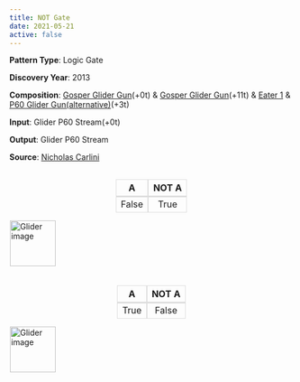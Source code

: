 ```yaml
---
title: NOT Gate
date: 2021-05-21
active: false
---
```



**Pattern Type**: Logic Gate

**Discovery Year**: 2013

**Composition**: [Gosper Glider Gun](https://galapagos.netlify.app/database/gosper_glider_gun/)(+0t) & [Gosper Glider Gun](https://galapagos.netlify.app/database/gosper_glider_gun/)(+11t)  & [Eater 1](https://galapagos.netlify.app/database/eater_1/) & [P60 Glider Gun(alternative)](https://galapagos.netlify.app/database/p60_glider_gun/)(+3t)

**Input**: Glider P60 Stream(+0t)

**Output**: Glider P60 Stream

**Source**: [Nicholas Carlini](https://nicholas.carlini.com/writing/2020/digital-logic-game-of-life.html)
<!--more-->

<style type="text/css">
table.center  {display:contents;}
table.center td{border-color: #ddd;border-style:solid;border-width:1px;border-top: 2px solid #ddd;}
table.center th{border-color: #ddd;border-style:solid;border-width:1px;border-top: 1px solid #ddd !important;}
table.center .tg-c3ow{text-align:center;vertical-align:top}
</style>

 <br />

<center>
<table class="center">
<thead>
  <tr>
    <th class="tg-c3ow">A</th>
    <th class="tg-c3ow">NOT A</th>
  </tr>
</thead>
<tbody>
  <tr>
    <td class="tg-c3ow">False</td>
    <td class="tg-c3ow">True</td>
  </tr>
</tbody>
</table>
</center>

<p>
<script type="text/javascript" src="https://www.conwaylife.com/js/lv-plugin.js"></script></p>

<div class="rle"><div class="codebox"><div style="display:none; position: relative; z-index: 1031;"><code>x = 284, y = 283, rule = Life
103bobo$103bo2bo$88bo6bo10b2o6b2o$87bobo5bo8bo3b2o4b2o165b2o$80b2o4bo
b2o6bo9b2o174b2o$80b2o3b2ob2o9b2o2bo2bo174bo$86bob2o5b3o2bo2bobo$87bo
bo7b4o$88bo9b2o4$106bo$107b2o$106b2o4$266b2o$163bo103b2o$113bobo45b3o
102bo$114b2o44bo$114bo45b2o5$121bo$122b2o$121b2o2$150b3o$152bo$151bo99b
2o$252b2o$251bo3$143b2o$142bobo$144bo6$135b3o$137bo$136bo99b2o$237b2o
$236bo3$128b2o$127bobo$129bo6$120b3o$122bo$121bo99b2o$222b2o$221bo3$113b
2o$112bobo$114bo6$105b3o$107bo$106bo99b2o$207b2o$206bo3$98b2o$97bobo$
99bo6$90b3o$92bo$91bo99b2o$192b2o$191bo3$83b2o$82bobo$84bo6$75b3o$77b
o$76bo99b2o$177b2o$176bo3$68b2o$67bobo$69bo6$60b3o$62bo$61bo99b2o$162b
2o$161bo3$53b2o$52bobo$54bo3$30b2o$30b2o2$45b3o$47bo$46bo99b2o$147b2o
$146bo3$38b2o$37bobo$28b2o3b2o4bo$30b3o$29bo3bo$30bobo$31bo2$32b3o$32b
3o$131b2o$132b2o$131bo$30b2o3b2o$31b5o$32b3o$33bo8$32b2o$32b2o82b2o$117b
2o$116bo13$101b2o$102b2o$101bo13$86b2o$87b2o$86bo13$71b2o$72b2o$71bo13$
56b2o$57b2o$56bo4$23b2o$23bo2bo$9bobo15bo6b2o$7bo3bo2b3o10bo6b2o$2o5b
o19bo$2o4bo4bo7b2o2bo2bo$7bo7bobo2bo2b2o$7bo3bo5b3o$9bobo$41b2o$42b2o
$26bo14bo$27bo$19b2o4b3o$19b2o3$29bo3b2o$21b2o5b3ob3o$29bo2b3o$30bo$32b
o$31bo$17b2o3b2o7bo$18b5o3b2o$18b2ob2o4b2o$18b2ob2o3bo$19b3o5$21b3o$21b
3o$20bo3bo$19bo5bo$20bo3bo$21b3o10$21b2o$21b2o!
#C [[ COLOR ARROW Orange ARROWSIZE 3 0.05 ARROWALPHA 0.70 ]]
#C [[  ARROW 78 10 103 10 2.0  ]]
#C [[ COLOR ARROW Red ARROWSIZE 3 0.1 ARROWALPHA 0.70 ]]
#C [[  ARROW 103 10 103 0 2.0  ]]
#C [[ COLOR ARROW Green ARROWSIZE 3 0.05 ARROWALPHA 0.70 ]]
#C [[  ARROW 103 0 78 0 2.0  ]]
#C [[ COLOR ARROW Blue ARROWSIZE 3 0.1 ARROWALPHA 0.70 ]]
#C [[  ARROW 78 0 78 10 2.0  ]]
#C [[ COLOR ARROW Orange ARROWSIZE 3 0.05 ARROWALPHA 0.70 ]]
#C [[  ARROW 92 8 117 8 2.0  ]]
#C [[ COLOR ARROW Red ARROWSIZE 3 0.1 ARROWALPHA 0.70 ]]
#C [[  ARROW 117 8 117 -2 2.0  ]]
#C [[ COLOR ARROW Green ARROWSIZE 3 0.05 ARROWALPHA 0.70 ]]
#C [[  ARROW 117 -2 92 -2 2.0  ]]
#C [[ COLOR ARROW Blue ARROWSIZE 3 0.1 ARROWALPHA 0.70 ]]
#C [[  ARROW 92 -2 92 8 2.0  ]]
#C [[ COLOR ARROW Orange ARROWSIZE 3 0.05 ARROWALPHA 0.70 ]]
#C [[  ARROW 38 170 38 145 2.0  ]]
#C [[ COLOR ARROW Red ARROWSIZE 3 0.1 ARROWALPHA 0.70 ]]
#C [[  ARROW 38 145 28 145 2.0  ]]
#C [[ COLOR ARROW Green ARROWSIZE 3 0.05 ARROWALPHA 0.70 ]]
#C [[  ARROW 28 145 28 170 2.0  ]]
#C [[ COLOR ARROW Blue ARROWSIZE 3 0.1 ARROWALPHA 0.70 ]]
#C [[  ARROW 28 170 38 170 2.0  ]]
#C [[ COLOR ARROW Orange ARROWSIZE 3 0.05 ARROWALPHA 0.70 ]]
#C [[  ARROW 36 156 36 131 2.0  ]]
#C [[ COLOR ARROW Red ARROWSIZE 3 0.1 ARROWALPHA 0.70 ]]
#C [[  ARROW 36 131 26 131 2.0  ]]
#C [[ COLOR ARROW Green ARROWSIZE 3 0.05 ARROWALPHA 0.70 ]]
#C [[  ARROW 26 131 26 156 2.0  ]]
#C [[ COLOR ARROW Blue ARROWSIZE 3 0.1 ARROWALPHA 0.70 ]]
#C [[  ARROW 26 156 36 156 2.0  ]]
#C [[ COLOR ARROW Gray ARROWSIZE 3 0.02 ARROWALPHA 0.70 ]]
#C [[  ARROW 37 284 37 232 2.0  ]]
#C [[ COLOR ARROW Fuchsia ARROWSIZE 3 0.02 ARROWALPHA 0.70 ]]
#C [[  ARROW 37 232 -2 232 2.0  ]]
#C [[ COLOR ARROW Lime ARROWSIZE 3 0.02 ARROWALPHA 0.70 ]]
#C [[  ARROW -2 284 37 284 2.0  ]]
#C [[ COLOR ARROW Salmon ARROWSIZE 3 0.02 ARROWALPHA 0.70 ]]
#C [[  ARROW -2 232 -2 284 2.0  ]]
#C [[ COLOR ARROW Fuchsia ARROWSIZE 3 0.1 ARROWALPHA 0.70 ]]
#C [[  ARROW 165 24 165 17 2.0  ]]
#C [[ COLOR ARROW Lime ARROWSIZE 3 0.1 ARROWALPHA 0.70 ]]
#C [[  ARROW 165 17 158 17 2.0  ]]
#C [[ COLOR ARROW Salmon ARROWSIZE 3 0.1 ARROWALPHA 0.70 ]]
#C [[  ARROW 158 17 158 24 2.0  ]]
#C [[ COLOR ARROW Gray ARROWSIZE 3 0.1 ARROWALPHA 0.70 ]]
#C [[  ARROW 158 24 165 24 2.0  ]]
#C [[ COLOR ARROW Cyan ARROWSIZE 3 0.02 ARROWALPHA 0.70 ]]
#C [[  ARROW -2 284 196 284 2.0  ]]
#C [[ COLOR ARROW Yellow ARROWSIZE 3 0.02 ARROWALPHA 0.70 ]]
#C [[  ARROW 196 284 196 -2 2.0  ]]
#C [[ COLOR ARROW Brown ARROWSIZE 3 0.02 ARROWALPHA 0.70 ]]
#C [[  ARROW 196 -2 -2 -2 2.0  ]]
#C [[ COLOR ARROW Purple ARROWSIZE 3 0.02 ARROWALPHA 0.70 ]]
#C [[  ARROW -2 -2 -2 284 2.0  ]]
#C [[ COLOR LABEL Green LABELSIZE 10 LABELALPHA 0.70 ]]
#C [[ LABEL 20 228 2.0 "P60 Glider Gun(alternative)" ]]
#C [[ COLOR LABEL Green LABELSIZE 10 LABELALPHA 0.70 ]]
#C [[ LABEL 20 128 2.0 "Gosper Glider Gun" ]]
#C [[ COLOR LABEL Green LABELSIZE 10 LABELALPHA 0.70 ]]
#C [[ LABEL 100 18 2.0 "Gosper Glider Gun" ]]
#C [[ COLOR LABEL Green LABELSIZE 10 LABELALPHA 0.70 ]]
#C [[ LABEL 160 14 2.0 "Eater 1" ]]
#C [[ COLOR LABEL Green LABELSIZE 40 LABELALPHA 0.70 ]]
#C [[ LABEL 100 -15 2.0 "NOT Gate 1" ]]
#C [[ COLOR ARROW Red ARROWSIZE 3 0.05 ARROWALPHA 0.70 ]]
#C [[  ARROW -39 1 66 106 2.0  ]]
#C [[ COLOR ARROW Red ARROWSIZE 3 0.05 ARROWALPHA 0.70 ]]
#C [[  ARROW 113 168 278 3 2.0  ]]
#C [[ THEME 6 GRID GRIDMAJOR 0 ZOOM 1.0 ]]
</code></div></div><canvas width="760" height="560" style="margin-left:1px; position: relative; z-index: 1031;"><noscript> <a href="https://www.conwaylife.com/wiki/File:Glider.png" class="image" title="Glider image"><img alt="Glider image" src="https://www.conwaylife.com/w/images/7/79/Glider.png" decoding="async" width="81" height="81" /></a> </noscript></canvas></div>

 <br />
  <br />

<center>
<table class="center">
<thead>
  <tr>
    <th class="tg-c3ow">A</th>
    <th class="tg-c3ow">NOT A</th>
  </tr>
</thead>
<tbody>
  <tr>
    <td class="tg-c3ow">True</td>
    <td class="tg-c3ow">False</td>
  </tr>
</tbody>
</table>
</center>

  
<p>
<script type="text/javascript" src="https://www.conwaylife.com/js/lv-plugin.js"></script></p>

<div class="rle"><div class="codebox"><div style="display:none; position: relative; z-index: 1031;"><code>x = 269, y = 322, rule = Life
43b2o$43b2o4$43bo$42b3o$41bo3bo$40bob3obo$41b5o6$42bo2b2o$42bobo$23bo
17b2o$21bobo16b2o$12bo7bobo11b2o4b2obo$11b2o6bo2bo11b2o5b3o$2o8b2o4b2o
2bobo$2o7b3o4b2o3bobo$10b2o4b2o5bo18b2o3b2o$11b2o32bo$12bo29bo5bo$24b
o9bobo6b2ob2o$25bo4b2o2b2o8bobo$23b3o3b3o3bo9bo$28b2o2bo12bo$27bob3o$
26bo4bo$30bo$27b2o$30bo14b2o$45b2o4$182bobo$182bo2bo$39bo127bo6bo10b2o
6b2o$40bo125bobo5bo8bo3b2o4b2o$38b3o118b2o4bob2o6bo9b2o$159b2o3b2ob2o
9b2o2bo2bo$165bob2o5b3o2bo2bobo$166bobo7b4o$167bo9b2o4$185bo$186b2o$185b
2o3$54bo$55bo$53b3o186bo$192bobo45b3o$193b2o44bo$193bo45b2o5$200bo$201b
2o$200b2o3$69bo$70bo$68b3o$207bobo$208b2o$208bo9$214b3o$84bo131bo$85b
o129bo$83b3o12$199b3o$99bo101bo$100bo99bo$98b3o$237bobo$238b2o$238bo9$
184b3o$114bo71bo$115bo69bo$113b3o12$169b3o94b2o$129bo41bo92b2o2bo$130b
o39bo92b2o$128b3o131bobobobo$262bo4b2o$263bo10$154b3o$144bo11bo$145bo
9bo99b2o$143b3o110b2o$255bo3$147b2o$146bobo$148bo6$139b3o$141bo$140bo
99b2o$241b2o$240bo3$132b2o$131bobo$133bo3$109b2o$109b2o2$124b3o$126bo
$125bo99b2o$226b2o$225bo3$117b2o$116bobo$107b2o3b2o4bo$109b3o$108bo3b
o$109bobo$110bo2$111b3o$111b3o$210b2o$211b2o$210bo$109b2o3b2o$110b5o$
111b3o$112bo8$111b2o$111b2o82b2o$196b2o$195bo13$180b2o$181b2o$180bo13$
165b2o$166b2o$165bo13$150b2o$151b2o$150bo13$135b2o$136b2o$135bo4$102b
2o$102bo2bo$88bobo15bo6b2o$86bo3bo2b3o10bo6b2o$79b2o5bo19bo$79b2o4bo4b
o7b2o2bo2bo$86bo7bobo2bo2b2o$86bo3bo5b3o$88bobo$120b2o$121b2o$105bo14b
o$106bo$98b2o4b3o$98b2o3$108bo3b2o$100b2o5b3ob3o$108bo2b3o$109bo$111b
o$110bo$96b2o3b2o7bo$97b5o3b2o$97b2ob2o4b2o$97b2ob2o3bo$98b3o5$100b3o
$100b3o$99bo3bo$98bo5bo$99bo3bo$100b3o10$100b2o$100b2o!
#C [[ COLOR ARROW Orange ARROWSIZE 3 0.05 ARROWALPHA 0.70 ]]
#C [[  ARROW 157 49 182 49 2.0  ]]
#C [[ COLOR ARROW Red ARROWSIZE 3 0.1 ARROWALPHA 0.70 ]]
#C [[  ARROW 182 49 182 39 2.0  ]]
#C [[ COLOR ARROW Green ARROWSIZE 3 0.05 ARROWALPHA 0.70 ]]
#C [[  ARROW 182 39 157 39 2.0  ]]
#C [[ COLOR ARROW Blue ARROWSIZE 3 0.1 ARROWALPHA 0.70 ]]
#C [[  ARROW 157 39 157 49 2.0  ]]
#C [[ COLOR ARROW Orange ARROWSIZE 3 0.05 ARROWALPHA 0.70 ]]
#C [[  ARROW 171 47 196 47 2.0  ]]
#C [[ COLOR ARROW Red ARROWSIZE 3 0.1 ARROWALPHA 0.70 ]]
#C [[  ARROW 196 47 196 37 2.0  ]]
#C [[ COLOR ARROW Green ARROWSIZE 3 0.05 ARROWALPHA 0.70 ]]
#C [[  ARROW 196 37 171 37 2.0  ]]
#C [[ COLOR ARROW Blue ARROWSIZE 3 0.1 ARROWALPHA 0.70 ]]
#C [[  ARROW 171 37 171 47 2.0  ]]
#C [[ COLOR ARROW Orange ARROWSIZE 3 0.05 ARROWALPHA 0.70 ]]
#C [[  ARROW 117 209 117 184 2.0  ]]
#C [[ COLOR ARROW Red ARROWSIZE 3 0.1 ARROWALPHA 0.70 ]]
#C [[  ARROW 117 184 107 184 2.0  ]]
#C [[ COLOR ARROW Green ARROWSIZE 3 0.05 ARROWALPHA 0.70 ]]
#C [[  ARROW 107 184 107 209 2.0  ]]
#C [[ COLOR ARROW Blue ARROWSIZE 3 0.1 ARROWALPHA 0.70 ]]
#C [[  ARROW 107 209 117 209 2.0  ]]
#C [[ COLOR ARROW Orange ARROWSIZE 3 0.05 ARROWALPHA 0.70 ]]
#C [[  ARROW 115 195 115 170 2.0  ]]
#C [[ COLOR ARROW Red ARROWSIZE 3 0.1 ARROWALPHA 0.70 ]]
#C [[  ARROW 115 170 105 170 2.0  ]]
#C [[ COLOR ARROW Green ARROWSIZE 3 0.05 ARROWALPHA 0.70 ]]
#C [[  ARROW 105 170 105 195 2.0  ]]
#C [[ COLOR ARROW Blue ARROWSIZE 3 0.1 ARROWALPHA 0.70 ]]
#C [[  ARROW 105 195 115 195 2.0  ]]
#C [[ COLOR ARROW Gray ARROWSIZE 3 0.02 ARROWALPHA 0.70 ]]
#C [[  ARROW 116 323 116 271 2.0  ]]
#C [[ COLOR ARROW Fuchsia ARROWSIZE 3 0.02 ARROWALPHA 0.70 ]]
#C [[  ARROW 116 271 77 271 2.0  ]]
#C [[ COLOR ARROW Lime ARROWSIZE 3 0.02 ARROWALPHA 0.70 ]]
#C [[  ARROW 77 323 116 323 2.0  ]]
#C [[ COLOR ARROW Salmon ARROWSIZE 3 0.02 ARROWALPHA 0.70 ]]
#C [[  ARROW 77 271 77 323 2.0  ]]
#C [[ COLOR ARROW Fuchsia ARROWSIZE 3 0.1 ARROWALPHA 0.70 ]]
#C [[  ARROW 244 63 244 56 2.0  ]]
#C [[ COLOR ARROW Lime ARROWSIZE 3 0.1 ARROWALPHA 0.70 ]]
#C [[  ARROW 244 56 237 56 2.0  ]]
#C [[ COLOR ARROW Salmon ARROWSIZE 3 0.1 ARROWALPHA 0.70 ]]
#C [[  ARROW 237 56 237 63 2.0  ]]
#C [[ COLOR ARROW Gray ARROWSIZE 3 0.1 ARROWALPHA 0.70 ]]
#C [[  ARROW 237 63 244 63 2.0  ]]
#C [[ COLOR ARROW Cyan ARROWSIZE 3 0.02 ARROWALPHA 0.70 ]]
#C [[  ARROW 77 323 275 323 2.0  ]]
#C [[ COLOR ARROW Yellow ARROWSIZE 3 0.02 ARROWALPHA 0.70 ]]
#C [[  ARROW 275 323 275 37 2.0  ]]
#C [[ COLOR ARROW Brown ARROWSIZE 3 0.02 ARROWALPHA 0.70 ]]
#C [[  ARROW 275 37 77 37 2.0  ]]
#C [[ COLOR ARROW Purple ARROWSIZE 3 0.02 ARROWALPHA 0.70 ]]
#C [[  ARROW 77 37 77 323 2.0  ]]
#C [[ COLOR ARROW Red ARROWSIZE 3 0.05 ARROWALPHA 0.70 ]]
#C [[  ARROW 41 41 146 146 2.0  ]]
#C [[ COLOR ARROW Red ARROWSIZE 3 0.05 ARROWALPHA 0.70 ]]
#C [[  ARROW 191 208 356 43 2.0  ]]
#C [[ COLOR LABEL Green LABELSIZE 10 LABELALPHA 0.70 ]]
#C [[ LABEL 98 264 2.0 "P60 Glider Gun(alternative)" ]]
#C [[ COLOR LABEL Green LABELSIZE 10 LABELALPHA 0.70 ]]
#C [[ LABEL 98 164 2.0 "Gosper Glider Gun" ]]
#C [[ COLOR LABEL Green LABELSIZE 10 LABELALPHA 0.70 ]]
#C [[ LABEL 178 56 2.0 "Gosper Glider Gun" ]]
#C [[ COLOR LABEL Green LABELSIZE 10 LABELALPHA 0.70 ]]
#C [[ LABEL 238 52 2.0 "Eater 1" ]]
#C [[ COLOR LABEL Green LABELSIZE 40 LABELALPHA 0.70 ]]
#C [[ LABEL 178 23 2.0 "NOT Gate 2" ]]
#C [[ THEME 6 GRID GRIDMAJOR 0 ZOOM 1.0 ]]
</code></div></div><canvas width="760" height="560" style="margin-left:1px; position: relative; z-index: 1031;"><noscript> <a href="https://www.conwaylife.com/wiki/File:Glider.png" class="image" title="Glider image"><img alt="Glider image" src="https://www.conwaylife.com/w/images/7/79/Glider.png" decoding="async" width="81" height="81" /></a> </noscript></canvas></div>


